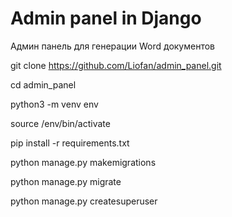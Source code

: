 # Admin panel in Django
Админ панель для генерации Word документов

git clone https://github.com/Liofan/admin_panel.git

cd admin_panel

python3 -m venv env

source /env/bin/activate

pip install -r requirements.txt

python manage.py makemigrations 

python manage.py migrate

python manage.py createsuperuser
